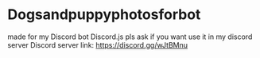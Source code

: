 # Dogsandpuppyphotosforbot
made for my Discord bot Discord.js
pls ask if you want use it in my discord server
Discord server link: https://discord.gg/wJtBMnu
